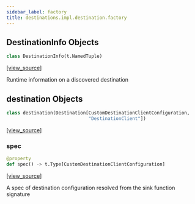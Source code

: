 ```yaml
---
sidebar_label: factory
title: destinations.impl.destination.factory
---
```


## DestinationInfo Objects

```python
class DestinationInfo(t.NamedTuple)
```

[[view_source]](https://github.com/dlt-hub/dlt/blob/f0690715274590fc4cacf1165e3661aaa7af1c15/dlt/destinations/impl/destination/factory.py#L26)

Runtime information on a discovered destination

## destination Objects

```python
class destination(Destination[CustomDestinationClientConfiguration,
                              "DestinationClient"])
```

[[view_source]](https://github.com/dlt-hub/dlt/blob/f0690715274590fc4cacf1165e3661aaa7af1c15/dlt/destinations/impl/destination/factory.py#L38)

### spec

```python
@property
def spec() -> t.Type[CustomDestinationClientConfiguration]
```

[[view_source]](https://github.com/dlt-hub/dlt/blob/f0690715274590fc4cacf1165e3661aaa7af1c15/dlt/destinations/impl/destination/factory.py#L51)

A spec of destination configuration resolved from the sink function signature

